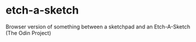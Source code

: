 # etch-a-sketch
Browser version of something between a sketchpad and an Etch-A-Sketch (The Odin Project)
